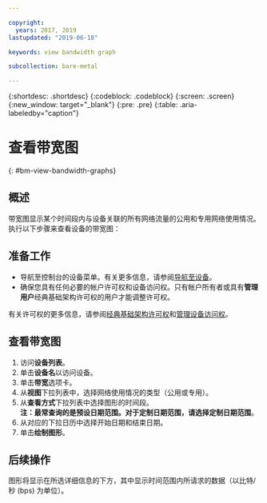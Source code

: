```yaml
---

copyright:
  years: 2017, 2019
lastupdated: "2019-06-18"

keywords: view bandwidth graph

subcollection: bare-metal

---
```


{:shortdesc: .shortdesc}
{:codeblock: .codeblock}
{:screen: .screen}
{:new_window: target="_blank"}
{:pre: .pre}
{:table: .aria-labeledby="caption"}

# 查看带宽图
{: #bm-view-bandwidth-graphs}

## 概述

带宽图显示某个时间段内与设备关联的所有网络流量的公用和专用网络使用情况。执行以下步骤来查看设备的带宽图：

## 准备工作
* 导航至控制台的设备菜单。有关更多信息，请参阅[导航至设备](/docs/bare-metal?topic=virtual-servers-navigating-devices)。
* 确保您具有任何必要的帐户许可权和设备访问权。只有帐户所有者或具有**管理用户**经典基础架构许可权的用户才能调整许可权。

有关许可权的更多信息，请参阅[经典基础架构许可权](/docs/iam?topic=iam-infrapermission#infrapermission)和[管理设备访问权](/docs/bare-metal?topic=virtual-servers-managing-device-access)。

## 查看带宽图

1. 访问**设备列表**。
2. 单击**设备名**以访问设备。
3. 单击**带宽**选项卡。
4. 从**视图**下拉列表中，选择网络使用情况的类型（公用或专用）。
5. 从**查看方式**下拉列表中选择图形的时间段。<br/>**注：**最常查询的是预设日期范围。对于定制日期范围，请选择**定制日期范围**。
6. 从对应的下拉日历中选择开始日期和结束日期。
7. 单击**绘制图形**。

## 后续操作

图形将显示在所选详细信息的下方，其中显示时间范围内所请求的数据（以比特/秒 (bps) 为单位）。
